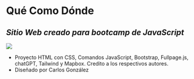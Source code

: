 # Qué Como Dónde
## _Sitio Web creado para bootcamp de JavaScript_


[![](https://quecomodonde.netlify.app/img/Logo/Logo%20colores.png)](www.quecomodonde.ml)




- Proyecto HTML con CSS, Comandos JavaScript, Bootstrap, Fullpage.js, chatGPT, Tailwind y Mapbox. Credito a los respectivos autores.
- Diseñado por Carlos González
